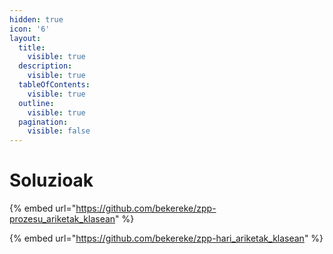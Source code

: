 ```yaml
---
hidden: true
icon: '6'
layout:
  title:
    visible: true
  description:
    visible: true
  tableOfContents:
    visible: true
  outline:
    visible: true
  pagination:
    visible: false
---
```


# Soluzioak



{% embed url="https://github.com/bekereke/zpp-prozesu_ariketak_klasean" %}

{% embed url="https://github.com/bekereke/zpp-hari_ariketak_klasean" %}

